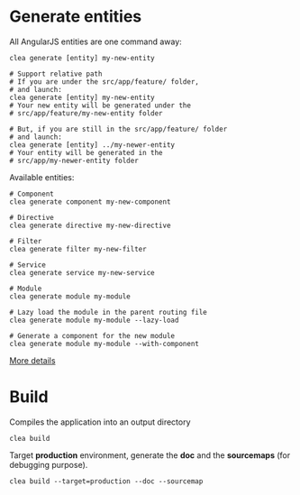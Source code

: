 # Generate entities

All AngularJS entities are one command away:

```clea
clea generate [entity] my-new-entity

# Support relative path
# If you are under the src/app/feature/ folder,
# and launch:
clea generate [entity] my-new-entity
# Your new entity will be generated under the
# src/app/feature/my-new-entity folder

# But, if you are still in the src/app/feature/ folder
# and launch:
clea generate [entity] ../my-newer-entity
# Your entity will be generated in the
# src/app/my-newer-entity folder
```

Available entities:

```clea
# Component
clea generate component my-new-component

# Directive
clea generate directive my-new-directive

# Filter
clea generate filter my-new-filter

# Service
clea generate service my-new-service

# Module
clea generate module my-module

# Lazy load the module in the parent routing file
clea generate module my-module --lazy-load

# Generate a component for the new module
clea generate module my-module --with-component
```

<span class="no-print">[More details](https://github.com/groupe-sii/clea-cli/blob/master/docs/generate.md)</span>

# Build

Compiles the application into an output directory

```clea
clea build
```

Target **production** environment, generate the **doc** and the **sourcemaps** (for debugging purpose).

```clea
clea build --target=production --doc --sourcemap
```
